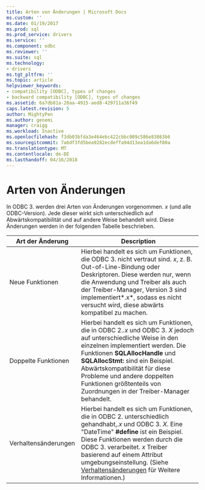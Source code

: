 ```yaml
---
title: Arten von Änderungen | Microsoft Docs
ms.custom: ''
ms.date: 01/19/2017
ms.prod: sql
ms.prod_service: drivers
ms.service: ''
ms.component: odbc
ms.reviewer: ''
ms.suite: sql
ms.technology:
- drivers
ms.tgt_pltfrm: ''
ms.topic: article
helpviewer_keywords:
- compatibility [ODBC], types of changes
- backward compatibility [ODBC], types of changes
ms.assetid: 6a7db81a-20aa-4915-aed8-429711a36f49
caps.latest.revision: 5
author: MightyPen
ms.author: genemi
manager: craigg
ms.workload: Inactive
ms.openlocfilehash: f3db03bfda3e464ebc422cbbc009c586e83863b6
ms.sourcegitcommit: 7a6df3fd5bea9282ecdeffa94d13ea1da6def80a
ms.translationtype: MT
ms.contentlocale: de-DE
ms.lasthandoff: 04/16/2018
---
```

# <a name="types-of-changes"></a>Arten von Änderungen
In ODBC 3. werden drei Arten von Änderungen vorgenommen. *x* (und alle ODBC-Version). Jede dieser wirkt sich unterschiedlich auf Abwärtskompatibilität und auf andere Weise behandelt wird. Diese Änderungen werden in der folgenden Tabelle beschrieben.  
  
|Art der Änderung|Description|  
|--------------------|-----------------|  
|Neue Funktionen|Hierbei handelt es sich um Funktionen, die ODBC 3. nicht vertraut sind. *x*, z. B. Out-of-Line-Bindung oder Deskriptoren. Diese werden nur, wenn die Anwendung und Treiber als auch der Treiber-Manager, Version 3 sind implementiert*.x*, sodass es nicht versucht wird, diese abwärts kompatibel zu machen.|  
|Doppelte Funktionen|Hierbei handelt es sich um Funktionen, die in ODBC 2.*.x* und ODBC 3. *X* jedoch auf unterschiedliche Weise in den einzelnen implementiert werden. Die Funktionen **SQLAllocHandle** und **SQLAllocStmt:** sind ein Beispiel. Abwärtskompatibilität für diese Probleme und andere doppelten Funktionen größtenteils von Zuordnungen in der Treiber-Manager behandelt.|  
|Verhaltensänderungen|Hierbei handelt es sich um Funktionen, die in ODBC 2. unterschiedlich gehandhabt,*.x* und ODBC 3. *X*. Eine "DateTime" **#define** ist ein Beispiel. Diese Funktionen werden durch die ODBC 3. verarbeitet. *x* Treiber basierend auf einem Attribut umgebungseinstellung. (Siehe [Verhaltensänderungen](../../../odbc/reference/develop-app/behavioral-changes.md) für Weitere Informationen.)|
